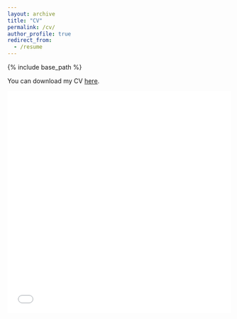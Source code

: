 ```yaml
---
layout: archive
title: "CV"
permalink: /cv/
author_profile: true
redirect_from:
  - /resume
---
```


{% include base_path %}

You can download my CV [here](https://myoungbrun.github.io/files/CV_Young_Brun_English.pdf). 

 <iframe src="/files/CV_Young_Brun_English.pdf" width="100%" height="500" frameborder="no" border="0" marginwidth="0" marginheight="0"></iframe> 
